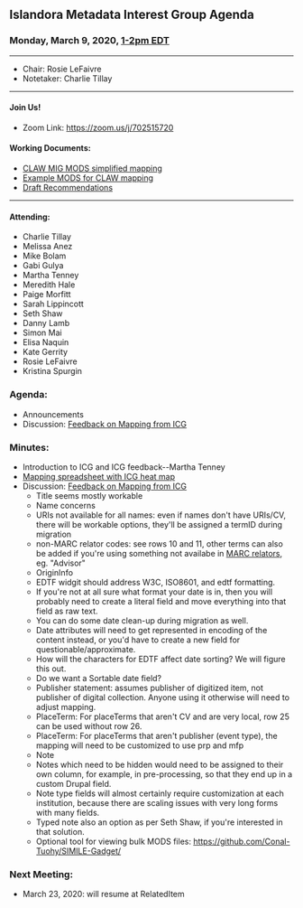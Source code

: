 ## Islandora Metadata Interest Group Agenda
### Monday, March 9, 2020, [1-2pm EDT](http://www.thetimezoneconverter.com/?t=1%20pm&tz=Toronto&)

---
* Chair: Rosie LeFaivre
* Notetaker: Charlie Tillay
---

#### Join Us!
* Zoom Link: https://zoom.us/j/702515720

#### Working Documents:
* [CLAW MIG MODS simplified mapping](https://docs.google.com/spreadsheets/d/18u2qFJ014IIxlVpM3JXfDEFccwBZcoFsjbBGpvL0jJI/edit#gid=0)
* [Example MODS for CLAW mapping](https://docs.google.com/spreadsheets/d/1C2Xie7HUDSgRT5v4ldoJvlNdoXz2GHAPvL3PE3TOKW8/edit#gid=1829081124)
* [Draft Recommendations](https://docs.google.com/document/d/15qSO9YcALtYSqd6CUuGx0t8FwUJ5pPwVPz0PA5rU898/edit#heading=h.f9r6knw0rjvu)
---

#### Attending:
* Charlie Tillay
* Melissa Anez
* Mike Bolam
* Gabi Gulya
* Martha Tenney
* Meredith Hale
* Paige Morfitt
* Sarah Lippincott
* Seth Shaw
* Danny Lamb
* Simon Mai
* Elisa Naquin
* Kate Gerrity
* Rosie LeFaivre
* Kristina Spurgin

### Agenda:
* Announcements
* Discussion: [Feedback on Mapping from ICG](https://docs.google.com/document/d/11OpqMMCXM1TFXgsr4yyTQ_cH9DabnD31p7JnuTRQl28/edit?invite=CMWvruEI&ts=5e66437f)

### Minutes:
* Introduction to ICG and ICG feedback--Martha Tenney
* [Mapping spreadsheet with ICG heat map](https://docs.google.com/spreadsheets/d/15esq0W2tcxUfIVf0nCl1wr0blxhci2m97T5B-h-zOvs/edit?usp=sharing)
* Discussion: [Feedback on Mapping from ICG](https://docs.google.com/document/d/11OpqMMCXM1TFXgsr4yyTQ_cH9DabnD31p7JnuTRQl28/edit?invite=CMWvruEI&ts=5e66437f)
  * Title seems mostly workable
  * Name concerns
   * URIs not available for all names: even if names don't have URIs/CV, there will be workable options, they'll be assigned a termID during migration
   * non-MARC relator codes: see rows 10 and 11, other terms can also be added if you're using something not availabe in [MARC relators](http://id.loc.gov/vocabulary/relators.html), eg. "Advisor"
  * OriginInfo
   * EDTF widgit should address W3C, ISO8601, and edtf formatting.
   * If you're not at all sure what format your date is in, then you will probably need to create a literal field and move everything into that field as raw text.
   * You can do some date clean-up during migration as well.
   * Date attributes will need to get represented in encoding of the content instead, or you'd have to create a new field for questionable/approximate.
   * How will the characters for EDTF affect date sorting? We will figure this out.
   * Do we want a Sortable date field?
   * Publisher statement: assumes publisher of digitized item, not publisher of digital collection. Anyone using it otherwise will need to adjust mapping.
   * PlaceTerm: For placeTerms that aren't CV and are very local, row 25 can be used without row 26.
   * PlaceTerm: For placeTerms that aren't publisher (event type), the mapping will need to be customized to use prp and mfp
  * Note
   * Notes which need to be hidden would need to be assigned to their own column, for example, in pre-processing, so that they end up in a custom Drupal field.
   * Note type fields will almost certainly require customization at each institution, because there are scaling issues with very long forms with many fields.
   * Typed note also an option as per Seth Shaw, if you're interested in that solution.
   * Optional tool for viewing bulk MODS files: https://github.com/Conal-Tuohy/SIMILE-Gadget/
 
### Next Meeting:
* March 23, 2020: will resume at RelatedItem
